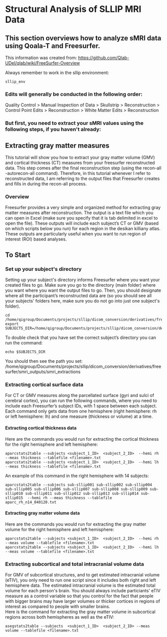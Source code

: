 # Structural Analysis of SLLIP MRI Data
## This section overviews how to analyze sMRI data using Qoala-T and Freesurfer. 
This information was created from: https://github.com/Qlab-UDel/qlab/wiki/FreeSurfer-Overview

Always remember to work in the sllip environment:
```
sllip_env
```
### Edits will generally be conducted in the following order:
Quality Control > Manual Inspection of Data > Skullstrip > Reconstruction > Control Point Edits > Reconstruction > White Matter Edits > Reconstruction

### But first, you need to extract your sMRI values using the following steps, if you haven't already:
## **Extracting gray matter measures**
This tutorial will show you how to extract your gray matter volume (GMV) and cortical thickness (CT) measures from your freesurfer reconstructed data.  This step comes after the final reconstruction step (using the recon-all -autorecon-all command). Therefore, in this tutorial whenever I refer to reconstructed data, I am referring to the output files that Freesurfer creates and fills in during the recon-all process.

### **Overview**
Freesurfer provides a very simple and organized method for extracting gray matter measures after reconstruction.  The output is a text file which you can open in Excel (make sure you specify that it is tab delimited in excel to open the file).  These outputs will include each subject’s CT or GMV (based on which scripts below you run) for each region in the desikan killiany atlas. These outputs are particularly useful when you want to run region of interest (ROI) based analyses.

## **To Start**
### **Set up your subject's directory**
Setting up your subject's directory informs Freesurfer where you want your created files to go.  Make sure you go to the directory (main folder) where you want where you want the output files to go. Then, you should designate where all the participant’s reconstructed data are (so you should see all your subjects' folders here, make sure you do not go into just one subject's folder). 
````
cd /home/qigroup/Documents/projects/sllip/dicom_conversion/derivatives/freesurfer/smri_outputs/smri_extractions
export SUBJECTS_DIR=/home/qigroup/Documents/projects/sllip/dicom_conversion/derivatives/freesurfer
````
To double check that you have set the correct subject’s directory you can run the command:
````
echo $SUBJECTS_DIR
````
You should then see the path you set: /home/qigroup/Documents/projects/sllip/dicom_conversion/derivatives/freesurfer/smri_outputs/smri_extractions

### **Extracting cortical surface data**
For CT or GMV measures along the parcellated surface (gyri and sulci of cerebral cortex), you can run the following commands, where you need to include each Freesurfer’s subject IDs, with 1 space between each subject. Each command only gets data from one hemisphere (right hemisphere: rh or left hemisphere: lh) and one measure (thickness or volume) at a time.
#### **Extracting cortical thickness data**
Here are the commands you would run for extracting the cortical thickness for the right hemisphere and left hemisphere:
````
aparcstats2table --subjects <subject_1_ID>  <subject_2_ID>  --hemi rh --meas thickness --tablefile <filename>.txt
aparcstats2table --subjects <subject_1_ID>  <subject_2_ID>  --hemi lh --meas thickness --tablefile <filename>.txt
````
An example of this command in the right hemisphere with 14 subjects:
```
aparcstats2table --subjects sub-sllip001 sub-sllip002 sub-sllip004 sub-sllip005 sub-sllip006 sub-sllip007 sub-sllip008 sub-sllip009 sub-sllip010 sub-sllip011 sub-sllip012 sub-sllip013 sub-sllip014 sub-sllip015  --hemi rh --meas thickness --tablefile aparc_rh_n14_040120.txt
```
#### **Extracting gray matter volume data**
Here are the commands you would run for extracting the gray matter volume for the right hemisphere and left hemisphere:
````
aparcstats2table --subjects <subject_1_ID>  <subject_2_ID>  --hemi rh --meas volume --tablefile <filename>.txt
aparcstats2table --subjects <subject_1_ID>  <subject_2_ID>  --hemi lh --meas volume --tablefile <filename>.txt
````
### **Extracting subcortical and total intracranial volume data**
For GMV of subcortical structures, and to get estimated intracranial volume (eTIV), you only need to run one script since it includes both right and left hemisphere data.  The estimated intracranial volume is the estimated total volume for each person's brain.  You should always include particiants' eTIV measure as a control variable so that you control for the fact that people with bigger brains may have larger volumes or thicker cortices in regions of interest as compared to people with smaller brains.  
Here is the command for extracting the gray matter volume in subcortical regions across both hemispheres as well as the eTIV:
````
asegstats2table --subjects  <subject_1_ID>  <subject_2_ID> --meas volume --tablefile <filename>.txt
````

